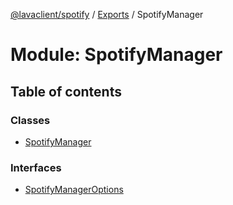 [@lavaclient/spotify](../README.md) / [Exports](../modules.md) / SpotifyManager

# Module: SpotifyManager

## Table of contents

### Classes

- [SpotifyManager](../classes/spotifymanager.spotifymanager-1.md)

### Interfaces

- [SpotifyManagerOptions](../interfaces/spotifymanager.spotifymanageroptions.md)
